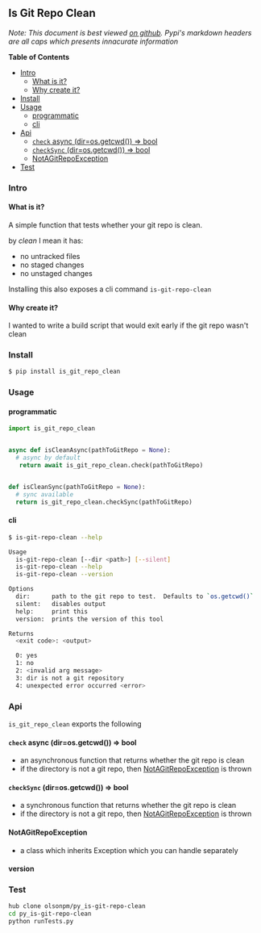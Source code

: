 ## Is Git Repo Clean

*Note: This document is best viewed [on github](github.com/olsonpm/py_is-git-repo-clean).
Pypi's markdown headers are all caps which presents innacurate information*

<!-- START doctoc generated TOC please keep comment here to allow auto update -->
<!-- DON'T EDIT THIS SECTION, INSTEAD RE-RUN doctoc TO UPDATE -->
**Table of Contents**

- [Intro](#intro)
    - [What is it?](#what-is-it)
    - [Why create it?](#why-create-it)
- [Install](#install)
- [Usage](#usage)
    - [programmatic](#programmatic)
    - [cli](#cli)
- [Api](#api)
    - [`check` async (dir=os.getcwd()) => bool](#check-async-dirosgetcwd--bool)
    - [`checkSync` (dir=os.getcwd()) => bool](#checksync-dirosgetcwd--bool)
    - [NotAGitRepoException](#notagitrepoexception)
- [Test](#test)

<!-- END doctoc generated TOC please keep comment here to allow auto update -->


### Intro

#### What is it?

A simple function that tests whether your git repo is clean.

by *clean* I mean it has:
- no untracked files
- no staged changes
- no unstaged changes

Installing this also exposes a cli command `is-git-repo-clean`


#### Why create it?

I wanted to write a build script that would exit early if the git repo
wasn't clean


### Install

```sh
$ pip install is_git_repo_clean
```


### Usage

#### programmatic

```python
import is_git_repo_clean


async def isCleanAsync(pathToGitRepo = None):
  # async by default
   return await is_git_repo_clean.check(pathToGitRepo)


def isCleanSync(pathToGitRepo = None):
  # sync available
  return is_git_repo_clean.checkSync(pathToGitRepo)
```

#### cli

```sh
$ is-git-repo-clean --help

Usage
  is-git-repo-clean [--dir <path>] [--silent]
  is-git-repo-clean --help
  is-git-repo-clean --version

Options
  dir:      path to the git repo to test.  Defaults to `os.getcwd()`
  silent:   disables output
  help:     print this
  version:  prints the version of this tool

Returns
  <exit code>: <output>

  0: yes
  1: no
  2: <invalid arg message>
  3: dir is not a git repository
  4: unexpected error occurred <error>
```


### Api

`is_git_repo_clean` exports the following


#### `check` async (dir=os.getcwd()) => bool
 - an asynchronous function that returns whether the git repo is clean
 - if the directory is not a git repo, then
   [NotAGitRepoException](#NotAGitRepoException) is thrown


#### `checkSync` (dir=os.getcwd()) => bool
 - a synchronous function that returns whether the git repo is clean
 - if the directory is not a git repo, then
   [NotAGitRepoException](#NotAGitRepoException) is thrown


#### NotAGitRepoException
 - a class which inherits Exception which you can handle separately


#### version


### Test

```sh
hub clone olsonpm/py_is-git-repo-clean
cd py_is-git-repo-clean
python runTests.py
```
